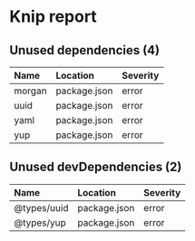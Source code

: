 # Knip report

## Unused dependencies (4)

| Name   | Location     | Severity |
| :----- | :----------- | :------- |
| morgan | package.json | error    |
| uuid   | package.json | error    |
| yaml   | package.json | error    |
| yup    | package.json | error    |

## Unused devDependencies (2)

| Name        | Location     | Severity |
| :---------- | :----------- | :------- |
| @types/uuid | package.json | error    |
| @types/yup  | package.json | error    |

